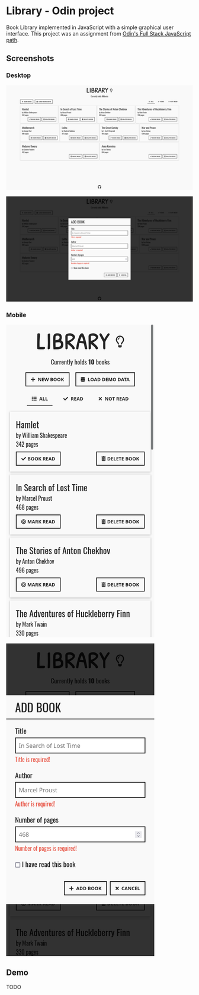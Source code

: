 # Library - Odin project
Book Library implemented in JavaScript with a simple graphical user interface. This project was an assignment from [Odin's Full Stack JavaScript path](https://www.theodinproject.com/paths/full-stack-javascript/courses/javascript/lessons/library).

## Screenshots

### Desktop

![desktop-screenshot](screenshots/desktop.png)

![desktop-screenshot-add-book-modal](screenshots/desktop-modal.png)

### Mobile

![mobile-screenshot](screenshots/mobile.png)

![mobile-screenshot-add-book-modal](screenshots/mobile-modal.png)

## Demo

TODO
